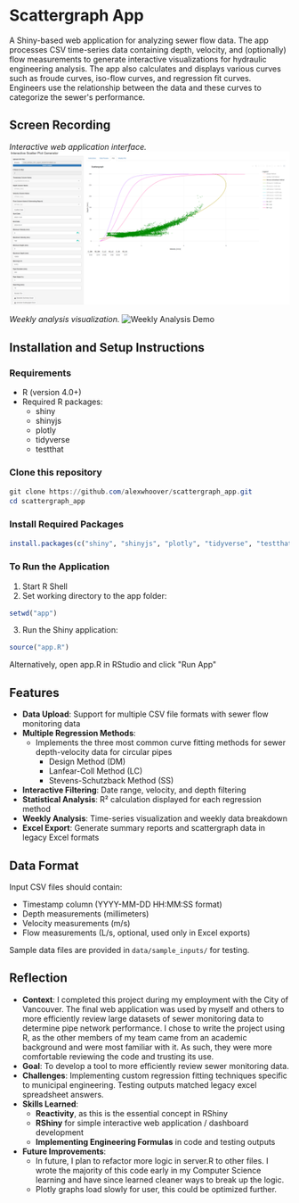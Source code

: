 # Scattergraph App

A Shiny-based web application for analyzing sewer flow data. The app processes CSV time-series data containing depth, velocity, and (optionally) flow measurements to generate interactive visualizations for hydraulic engineering analysis. The app also calculates and displays various curves such as froude curves, iso-flow curves, and regression fit curves. Engineers use the relationship between the data and these curves to categorize the sewer's performance.

## Screen Recording
<i>Interactive web application interface.</i>
![Application Demo](screenshots/full_plot.png)

<i>Weekly analysis visualization.</i>
![Weekly Analysis Demo](screenshots/weekly_gif.gif)

## Installation and Setup Instructions

### Requirements
- R (version 4.0+)
- Required R packages:
  - shiny
  - shinyjs
  - plotly
  - tidyverse
  - testthat

### Clone this repository
```powershell
git clone https://github.com/alexwhoover/scattergraph_app.git
cd scattergraph_app
```

### Install Required Packages
```r
install.packages(c("shiny", "shinyjs", "plotly", "tidyverse", "testthat"))
```

### To Run the Application
1. Start R Shell
2. Set working directory to the app folder:
```r
setwd("app")
```
3. Run the Shiny application:
```r
source("app.R")
```
Alternatively, open app.R in RStudio and click "Run App"

## Features

- **Data Upload**: Support for multiple CSV file formats with sewer flow monitoring data
- **Multiple Regression Methods**: 
  - Implements the three most common curve fitting methods for sewer depth-velocity data for circular pipes
    - Design Method (DM)
    - Lanfear-Coll Method (LC)
    - Stevens-Schutzback Method (SS)
- **Interactive Filtering**: Date range, velocity, and depth filtering
- **Statistical Analysis**: R² calculation displayed for each regression method
- **Weekly Analysis**: Time-series visualization and weekly data breakdown
- **Excel Export**: Generate summary reports and scattergraph data in legacy Excel formats

## Data Format

Input CSV files should contain:
- Timestamp column (YYYY-MM-DD HH:MM:SS format)
- Depth measurements (millimeters)
- Velocity measurements (m/s)
- Flow measurements (L/s, optional, used only in Excel exports)

Sample data files are provided in `data/sample_inputs/` for testing.

## Reflection

- **Context**: I completed this project during my employment with the City of Vancouver. The final web application was used by myself and others to more efficiently review large datasets of sewer monitoring data to determine pipe network performance. I chose to write the project using R, as the other members of my team came from an academic background and were most familiar with it. As such, they were more comfortable reviewing the code and trusting its use. 
- **Goal**: To develop a tool to more efficiently review sewer monitoring data.
- **Challenges**: Implementing custom regression fitting techniques specific to municipal engineering. Testing outputs matched legacy excel spreadsheet answers.
- **Skills Learned**:
    - **Reactivity**, as this is the essential concept in RShiny
    - **RShiny** for simple interactive web application / dashboard development
    - **Implementing Engineering Formulas** in code and testing outputs
- **Future Improvements**: 
    - In future, I plan to refactor more logic in server.R to other files. I wrote the majority of this code early in my Computer Science learning and have since learned cleaner ways to break up the logic.
    - Plotly graphs load slowly for user, this could be optimized further.